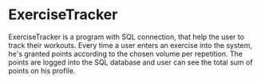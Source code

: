 # ExerciseTracker

ExerciseTracker is a program with SQL connection, that help the user to track their workouts.
Every time a user enters an exercise into the system, he's granted points according to the chosen volume per repetition.
The points are logged into the SQL database and user can see the total sum of points on his profile.
